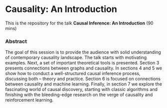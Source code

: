 # Causality: An Introduction

This is the repository for the talk **Causal Inference: An Introduction** (90 mins)

### Abstract
The goal of this session is to provide the audience with solid understanding of contemporary causality landscape. The talk starts with motivating examples. Next, a set of important theoretical tools is presented. Section 3 presents connections between graphs and causality. In sections 4 and 5 we show how to conduct a well-structured causal inference process, discussing both – theory and practice. Section 6 is focused on connections between causality and machine learning. Finally, in section 7 we explore the fascinating world of causal discovery, starting with classic algorithms and finishing with the bleeding-edge research on the verge of causality and reinforcement learning.



